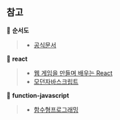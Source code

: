 ## 참고 
📂 **순서도**

>* [공식문서](https://react-redux.js.org)

📂 **react**  
 
>* [웹 게임을 만들며 배우는 React](https://www.inflearn.com/course/web-game-react/dashboard)  
>* [모던자바스크립트](http://www.yes24.com/Product/Goods/92742567)


📂 **function-javascript**  

> * [함수형프로그래밍](https://www.inflearn.com/course/functional-es6/dashboard)  